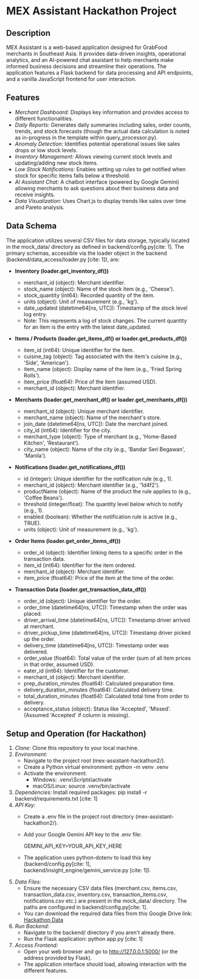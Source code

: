 # MEX Assistant Hackathon Project

## Description

MEX Assistant is a web-based application designed for GrabFood merchants in Southeast Asia. It provides data-driven insights, operational analytics, and an AI-powered chat assistant to help merchants make informed business decisions and streamline their operations. The application features a Flask backend for data processing and API endpoints, and a vanilla JavaScript frontend for user interaction.

## Features

* *Merchant Dashboard:* Displays key information and provides access to different functionalities.
* *Daily Reports:* Generates daily summaries including sales, order counts, trends, and stock forecasts (though the actual data calculation is noted as in-progress in the template within query_processor.py).
* *Anomaly Detection:* Identifies potential operational issues like sales drops or low stock levels.
* *Inventory Management:* Allows viewing current stock levels and updating/adding new stock items.
* *Low Stock Notifications:* Enables setting up rules to get notified when stock for specific items falls below a threshold.
* *AI Assistant Chat:* A chatbot interface (powered by Google Gemini) allowing merchants to ask questions about their business data and receive insights.
* *Data Visualization:* Uses Chart.js to display trends like sales over time and Pareto analysis.

## Data Schema

The application utilizes several CSV files for data storage, typically located in the mock_data/ directory as defined in backend/config.py[cite: 1]. The primary schemas, accessible via the loader object in the backend (backend/data_access/loader.py [cite: 1]), are:

* **Inventory (loader.get_inventory_df())**
    * merchant_id (object): Merchant identifier.
    * stock_name (object): Name of the stock item (e.g., 'Cheese').
    * stock_quantity (int64): Recorded quantity of the item.
    * units (object): Unit of measurement (e.g., 'kg').
    * date_updated (datetime64[ns, UTC]): Timestamp of the stock level log entry.
    * Note: This represents a log of stock changes. The current quantity for an item is the entry with the latest date_updated.

* **Items / Products (loader.get_items_df() or loader.get_products_df())**
    * item_id (int64): Unique identifier for the item.
    * cuisine_tag (object): Tag associated with the item's cuisine (e.g., 'Side', 'American').
    * item_name (object): Display name of the item (e.g., 'Fried Spring Rolls').
    * item_price (float64): Price of the item (assumed USD).
    * merchant_id (object): Merchant identifier.

* **Merchants (loader.get_merchant_df() or loader.get_merchants_df())**
    * merchant_id (object): Unique merchant identifier.
    * merchant_name (object): Name of the merchant's store.
    * join_date (datetime64[ns, UTC]): Date the merchant joined.
    * city_id (int64): Identifier for the city.
    * merchant_type (object): Type of merchant (e.g., 'Home-Based Kitchen', 'Restaurant').
    * city_name (object): Name of the city (e.g., 'Bandar Seri Begawan', 'Manila').

* **Notifications (loader.get_notifications_df())**
    * id (integer): Unique identifier for the notification rule (e.g., 1).
    * merchant_id (object): Merchant identifier (e.g., '1d4f2').
    * productName (object): Name of the product the rule applies to (e.g., 'Coffee Beans').
    * threshold (integer/float): The quantity level below which to notify (e.g., 1).
    * enabled (boolean): Whether the notification rule is active (e.g., TRUE).
    * units (object): Unit of measurement (e.g., 'kg').

* **Order Items (loader.get_order_items_df())**
    * order_id (object): Identifier linking items to a specific order in the transaction data.
    * item_id (int64): Identifier for the item ordered.
    * merchant_id (object): Merchant identifier.
    * item_price (float64): Price of the item at the time of the order.

* **Transaction Data (loader.get_transaction_data_df())**
    * order_id (object): Unique identifier for the order.
    * order_time (datetime64[ns, UTC]): Timestamp when the order was placed.
    * driver_arrival_time (datetime64[ns, UTC]): Timestamp driver arrived at merchant.
    * driver_pickup_time (datetime64[ns, UTC]): Timestamp driver picked up the order.
    * delivery_time (datetime64[ns, UTC]): Timestamp order was delivered.
    * order_value (float64): Total value of the order (sum of all item prices in that order, assumed USD).
    * eater_id (int64): Identifier for the customer.
    * merchant_id (object): Merchant identifier.
    * prep_duration_minutes (float64): Calculated preparation time.
    * delivery_duration_minutes (float64): Calculated delivery time.
    * total_duration_minutes (float64): Calculated total time from order to delivery.
    * acceptance_status (object): Status like 'Accepted', 'Missed'. (Assumed 'Accepted' if column is missing).

## Setup and Operation (for Hackathon)

1.  *Clone:* Clone this repository to your local machine.
2.  *Environment:*
    * Navigate to the project root (mex-assistant-hackathon2/).
    * Create a Python virtual environment: python -m venv .venv
    * Activate the environment:
        * Windows: .venv\Scripts\activate
        * macOS/Linux: source .venv/bin/activate
3.  *Dependencies:* Install required packages: pip install -r backend/requirements.txt [cite: 1]
4.  *API Key:*
    * Create a .env file in the project root directory (mex-assistant-hackathon2/).
    * Add your Google Gemini API key to the .env file:
        
        GEMINI_API_KEY=YOUR_API_KEY_HERE
        
    * The application uses python-dotenv to load this key (backend/config.py[cite: 1], backend/insight_engine/gemini_service.py [cite: 1]).
5.  *Data Files:*
    * Ensure the necessary CSV data files (merchant.csv, items.csv, transaction_data.csv, inventory.csv, transaction_items.csv, notifications.csv etc.) are present in the mock_data/ directory. The paths are configured in backend/config.py[cite: 1].
    * You can download the required data files from this Google Drive link: [Hackathon Data](https://drive.google.com/drive/folders/1k2sXTX0gsV-fgIrVzgk8KNUIgWtvELiZ?usp=sharing)
6.  *Run Backend:*
    * Navigate to the backend/ directory if you aren't already there.
    * Run the Flask application: python app.py [cite: 1]
7.  *Access Frontend:*
    * Open your web browser and go to http://127.0.0.1:5000/ (or the address provided by Flask).
    * The application interface should load, allowing interaction with the different features.

